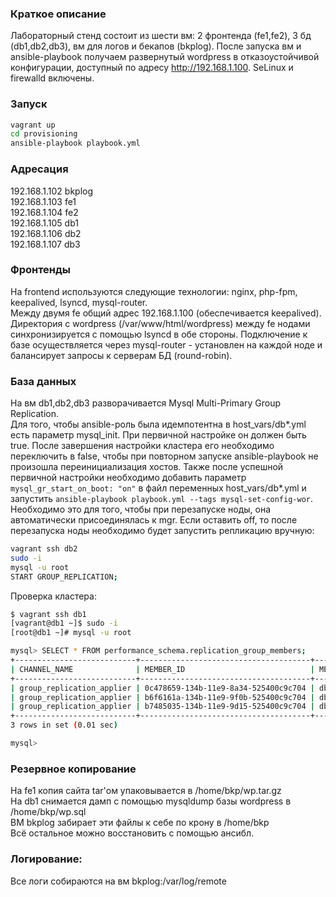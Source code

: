 ### Краткое описание

Лабораторный стенд состоит из шести вм: 2 фронтенда (fe1,fe2), 3 бд (db1,db2,db3), вм для логов и бекапов (bkplog).
После запуска вм и ansible-playbook получаем развернутый wordpress в отказоустойчивой конфигурации, доступный по адресу http://192.168.1.100.
SeLinux и firewalld включены.

### Запуск

```bash
vagrant up
cd provisioning
ansible-playbook playbook.yml
```

### Адресация

192.168.1.102	bkplog  
192.168.1.103	fe1  
192.168.1.104	fe2  
192.168.1.105	db1  
192.168.1.106	db2  
192.168.1.107	db3  

### Фронтенды

На frontend используются следующие технологии: nginx, php-fpm, keepalived, lsyncd, mysql-router.  
Между двумя fe общий адрес 192.168.1.100 (обеспечивается keepalived). Директория с wordpress (/var/www/html/wordpress) между fe нодами синхронизируется с помощью lsyncd в обе стороны. Подключение к базе осуществляется через mysql-router - установлен на каждой ноде и балансирует запросы к серверам БД (round-robin).

### База данных

На вм db1,db2,db3 разворачивается Mysql Multi-Primary Group Replication.  
Для того, чтобы ansible-роль была идемпотентна в host_vars/db*.yml есть параметр mysql_init. При первичной настройке он должен быть true. После завершения настройки кластера его необходимо переключить в false, чтобы при повторном запуске ansible-playbook не произошла переинициализация хостов. Также после успешной первичной настройки необходимо добавить параметр `mysql_gr_start_on_boot: "on"` в файл переменных host_vars/db*.yml и запустить `ansible-playbook playbook.yml --tags mysql-set-config-wor`. Необходимо это для того, чтобы при перезапуске ноды, она автоматически присоединялась к mgr. Если оставить off, то после перезапуска ноды необходимо будет запустить репликацию вручную:

```bash
vagrant ssh db2
sudo -i
mysql -u root
START GROUP_REPLICATION;
```

Проверка кластера:

```bash
$ vagrant ssh db1
[vagrant@db1 ~]$ sudo -i
[root@db1 ~]# mysql -u root

mysql> SELECT * FROM performance_schema.replication_group_members;
+---------------------------+--------------------------------------+-------------+-------------+--------------+-------------+----------------+
| CHANNEL_NAME              | MEMBER_ID                            | MEMBER_HOST | MEMBER_PORT | MEMBER_STATE | MEMBER_ROLE | MEMBER_VERSION |
+---------------------------+--------------------------------------+-------------+-------------+--------------+-------------+----------------+
| group_replication_applier | 0c478659-134b-11e9-8a34-525400c9c704 | db1         |        3306 | ONLINE       | PRIMARY     | 8.0.13         |
| group_replication_applier | b6f6161a-134b-11e9-9f0b-525400c9c704 | db2         |        3306 | ONLINE       | PRIMARY     | 8.0.13         |
| group_replication_applier | b7485035-134b-11e9-9d15-525400c9c704 | db3         |        3306 | ONLINE       | PRIMARY     | 8.0.13         |
+---------------------------+--------------------------------------+-------------+-------------+--------------+-------------+----------------+
3 rows in set (0.01 sec)

mysql> 

```

### Резервное копирование

На fe1 копия сайта tar'ом упаковывается в /home/bkp/wp.tar.gz  
На db1 снимается дамп c помощью mysqldump базы wordpress в /home/bkp/wp.sql  
ВМ bkplog забирает эти файлы к себе по крону в /home/bkp  
Всё остальное можно восстановить с помощью ансибл.  

### Логирование:

Все логи собираются на вм bkplog:/var/log/remote
